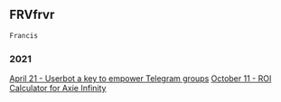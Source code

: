 ## FRVfrvr
```markdown
Francis
```




### 2021
[April 21 - Userbot a key to empower Telegram groups](https://frvfrvr.github.io/telegrambot)
[October 11 - ROI Calculator for Axie Infinity](https://frvfrvr.github.io/axie/axie)
